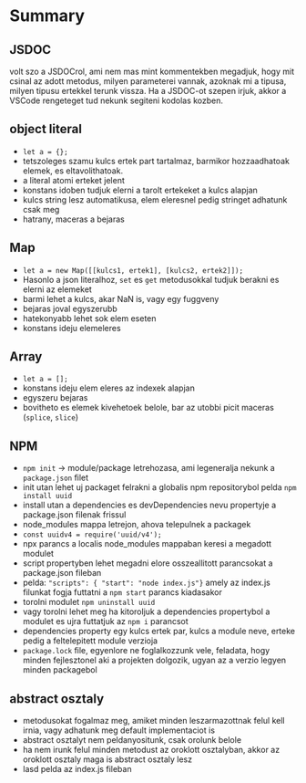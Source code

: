 # Summary

## JSDOC

volt szo a JSDOCrol, ami nem mas mint kommentekben megadjuk, hogy mit csinal az adott metodus, 
milyen parameterei vannak, azoknak mi a tipusa, milyen tipusu ertekkel terunk vissza.
Ha a JSDOC-ot szepen irjuk, akkor a VSCode rengeteget tud nekunk segiteni kodolas kozben.

## object literal
 - ` let a = {}; `
 - tetszoleges szamu kulcs ertek part tartalmaz, barmikor hozzaadhatoak elemek, es eltavolithatoak.
 - a literal atomi erteket jelent
 - konstans idoben tudjuk elerni a tarolt ertekeket a kulcs alapjan
 - kulcs string lesz automatikusa, elem eleresnel pedig stringet adhatunk csak meg
 - hatrany, maceras a bejaras
  
## Map
 - `let a = new Map([[kulcs1, ertek1], [kulcs2, ertek2]]); `
 - Hasonlo a json literalhoz, `set` es `get` metodusokkal tudjuk berakni es elerni az elemeket
 - barmi lehet a kulcs, akar NaN is, vagy egy fuggveny
 - bejaras joval egyszerubb
 - hatekonyabb lehet sok elem eseten
 - konstans ideju elemeleres

## Array
 - `let a = [];`
 - konstans ideju elem eleres az indexek alapjan
 - egyszeru bejaras
 - bovitheto es elemek kivehetoek belole, bar az utobbi picit maceras (`splice`, `slice`)

## NPM
 - `npm init` -> module/package letrehozasa, ami legeneralja nekunk a `package.json` filet
 - init utan lehet uj packaget felrakni a globalis npm repositorybol pelda `npm install uuid`
 - install utan a dependencies es devDependencies nevu propertyje a package.json filenak frissul
 - node_modules mappa letrejon, ahova telepulnek a packagek
 - `const uuidv4 = require('uuid/v4');`
 - npx parancs a localis node_modules mappaban keresi a megadott modulet
 - script propertyben lehet megadni elore osszeallitott parancsokat a package.json fileban
 - pelda: `"scripts": { "start": "node index.js"}` amely az index.js filunkat fogja futtatni a `npm start` parancs kiadasakor
 - torolni modulet `npm uninstall uuid`
 - vagy torolni lehet meg ha kitoroljuk a dependencies propertybol a modulet es ujra futtatjuk az `npm i` parancsot
 - dependencies property egy kulcs ertek par, kulcs a module neve, erteke pedig a feltelepitett module verzioja
 - `package.lock` file, egyenlore ne foglalkozzunk vele, feladata, hogy minden fejlesztonel aki a projekten dolgozik, ugyan az a verzio legyen minden packagebol

## abstract osztaly
 - metodusokat fogalmaz meg, amiket minden leszarmazottnak felul kell irnia, vagy adhatunk meg default implementaciot is
 - abstract osztalyt nem peldanyositunk, csak orolunk belole
 - ha nem irunk felul minden metodust az oroklott osztalyban, akkor az oroklott osztaly maga is abstract osztaly lesz
 - lasd pelda az index.js fileban